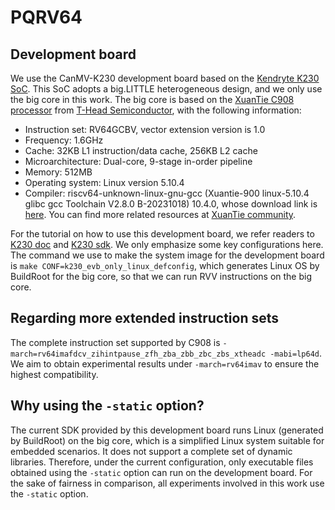 # PQRV64

## Development board

We use the CanMV-K230 development board based on the [Kendryte K230 SoC]([^1^](https://www.canaan.io/product/k230)). This SoC adopts a big.LITTLE heterogeneous design, and we only use the big core in this work. The big core is based on the [XuanTie C908 processor](https://riscv.org/blog/2022/11/xuantie-c908-high-performance-risc-v-processor-catered-to-aiot-industry-chang-liu-alibaba-cloud/) from [T-Head Semiconductor](https://www.t-head.cn/?lang=en), with the following information:
- Instruction set: RV64GCBV, vector extension version is 1.0
- Frequency: 1.6GHz
- Cache: 32KB L1 instruction/data cache, 256KB L2 cache
- Microarchitecture: Dual-core, 9-stage in-order pipeline
- Memory: 512MB
- Operating system: Linux version 5.10.4
- Compiler: riscv64-unknown-linux-gnu-gcc (Xuantie-900 linux-5.10.4 glibc gcc Toolchain V2.8.0 B-20231018) 10.4.0, whose download link is [here](https://occ-oss-prod.oss-cn-hangzhou.aliyuncs.com/resource//1698113812618/Xuantie-900-gcc-linux-5.10.4-glibc-x86_64-V2.8.0-20231018.tar.gz). You can find more related resources at [XuanTie community](https://www.xrvm.cn/community/download?id=4224193228112465920).

For the tutorial on how to use this development board, we refer readers to [K230 doc](https://github.com/kendryte/k230_docs/blob/main/README_en.md) and [K230 sdk](https://github.com/kendryte/k230_sdk). We only emphasize some key configurations here. The command we use to make the system image for the development board is `make CONF=k230_evb_only_linux_defconfig`, which generates Linux OS by BuildRoot for the big core, so that we can run RVV instructions on the big core.

## Regarding more extended instruction sets

The complete instruction set supported by C908 is `-march=rv64imafdcv_zihintpause_zfh_zba_zbb_zbc_zbs_xtheadc -mabi=lp64d`.
We aim to obtain experimental results under `-march=rv64imav` to ensure the highest compatibility.

## Why using the `-static` option?

The current SDK provided by this development board runs Linux (generated by BuildRoot) on the big core, which is a simplified Linux system suitable for embedded scenarios. It does not support a complete set of dynamic libraries. Therefore, under the current configuration, only executable files obtained using the `-static` option can run on the development board. For the sake of fairness in comparison, all experiments involved in this work use the `-static` option.


